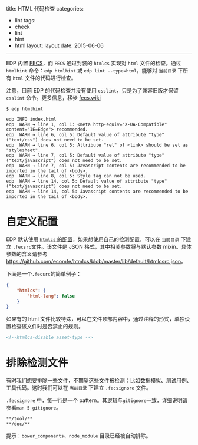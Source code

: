 title: HTML 代码检查
categories:
- lint
tags:
-  check
-  lint
-  hint
-  html
layout:
    layout
date:
    2015-06-06
---

EDP 内置 [FECS](https://github.com/ecomfe/fecs)，而 `FECS` 通过封装的 `htmlcs` 实现对 `html` 文件的检查。通过 `htmlhint` 命令：`edp htmlhint` 或 `edp lint --type=html`，能够对 `当前目录` 下所有 `html` 文件的代码进行检查。

注意，目前 EDP 的代码检查并没有使用 `csslint`，只是为了兼容旧版才保留 `csslint` 命令。更多信息，移步 [fecs.wiki](https://github.com/ecomfe/fecs/wiki)


```
$ edp htmlhint

edp INFO index.html
edp  WARN → line 1, col 1: <meta http-equiv="X-UA-Compatible" content="IE=Edge"> recommended.
edp  WARN → line 6, col 5: Default value of attribute "type" ("text/css") does not need to be set.
edp  WARN → line 6, col 5: Attribute "rel" of <link> should be set as "stylesheet".
edp  WARN → line 7, col 5: Default value of attribute "type" ("text/javascript") does not need to be set.
edp  WARN → line 7, col 5: Javascript contents are recommended to be imported in the tail of <body>.
edp  WARN → line 8, col 5: Style tag can not be used.
edp  WARN → line 14, col 5: Default value of attribute "type" ("text/javascript") does not need to be set.
edp  WARN → line 14, col 5: Javascript contents are recommended to be imported in the tail of <body>.
```

# 自定义配置

EDP 默认使用 [`htmlcs` 的配置](https://github.com/ecomfe/fecs/blob/master/lib/html/htmlcs.json)，如果想使用自己的检测配置，可以在 `当前目录` 下建立 `.fecsrc`文件。该文件是 JSON 格式，其中相关参数将与默认参数 mixin。具体参数的含义请参考 <https://github.com/ecomfe/htmlcs/blob/master/lib/default/htmlcsrc.json>。

下面是一个`.fecsrc`的简单例子：

```json
{
    "htmlcs": {
        "html-lang": false
    }
}
```

如果有的 html 文件比较特殊，可以在文件顶部内容中，通过注释的形式，单独设置检查该文件时是否禁止的规则。

```html
<!--htmlcs-disable asset-type -->
```


# 排除检测文件

有时我们想要排除一些文件，不期望这些文件被检测：比如数据模拟、测试用例、工具代码。这时我们可以在 `当前目录` 下建立 `.fecsignore` 文件。

`.fecsignore` 中，每一行是一个 pattern。其逻辑与`gitignore`一致，详细说明请参看`man 5 gitignore`。

```
**/tool/**
**/doc/**
```

提示：`bower_components`、`node_module` 目录已经被自动排除。
